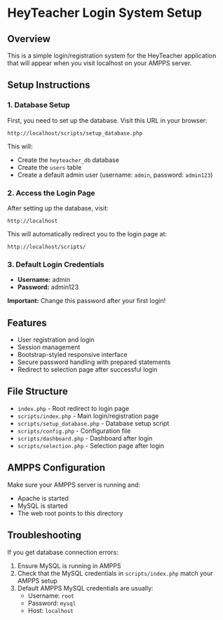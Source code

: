 # HeyTeacher Login System Setup

## Overview
This is a simple login/registration system for the HeyTeacher application that will appear when you visit localhost on your AMPPS server.

## Setup Instructions

### 1. Database Setup
First, you need to set up the database. Visit this URL in your browser:
```
http://localhost/scripts/setup_database.php
```

This will:
- Create the `heyteacher_db` database
- Create the `users` table
- Create a default admin user (username: `admin`, password: `admin123`)

### 2. Access the Login Page
After setting up the database, visit:
```
http://localhost
```

This will automatically redirect you to the login page at:
```
http://localhost/scripts/
```

### 3. Default Login Credentials
- **Username:** admin
- **Password:** admin123

**Important:** Change this password after your first login!

## Features
- User registration and login
- Session management
- Bootstrap-styled responsive interface
- Secure password handling with prepared statements
- Redirect to selection page after successful login

## File Structure
- `index.php` - Root redirect to login page
- `scripts/index.php` - Main login/registration page
- `scripts/setup_database.php` - Database setup script
- `scripts/config.php` - Configuration file
- `scripts/dashboard.php` - Dashboard after login
- `scripts/selection.php` - Selection page after login

## AMPPS Configuration
Make sure your AMPPS server is running and:
- Apache is started
- MySQL is started
- The web root points to this directory

## Troubleshooting
If you get database connection errors:
1. Ensure MySQL is running in AMPPS
2. Check that the MySQL credentials in `scripts/index.php` match your AMPPS setup
3. Default AMPPS MySQL credentials are usually:
   - Username: `root`
   - Password: `mysql`
   - Host: `localhost`














